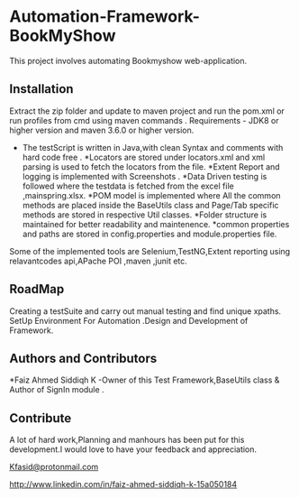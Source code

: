 # Automation-Framework-BookMyShow
This project involves automating  Bookmyshow web-application.

## Installation

Extract the zip folder and update to maven project and run the pom.xml or run profiles from cmd using maven commands . Requirements - JDK8 or higher version and maven 3.6.0 or higher version.



* The testScript is written in Java,with clean Syntax and comments with hard code free . *Locators are stored under locators.xml and xml parsing is used to fetch the locators from the file. *Extent Report and logging is implemented with Screenshots . *Data Driven testing is followed where the testdata is fetched from the excel file ,mainspring.xlsx. *POM model is implemented where All the common methods are placed inside the BaseUtils class and Page/Tab specific methods are stored in respective Util classes. *Folder structure is maintained for better readability and maintenence. *common properties and paths are stored in config.properties and module.properties file.

Some of the implemented tools are Selenium,TestNG,Extent reporting using relavantcodes api,APache POI ,maven ,junit etc.

## RoadMap

Creating a testSuite and carry out manual testing and find unique xpaths. SetUp Environment For Automation .Design and Development of Framework.

## Authors and Contributors

*Faiz Ahmed Siddiqh K -Owner of this Test Framework,BaseUtils class & Author of SignIn module . 

## Contribute

A lot of hard work,Planning and manhours has been put for this development.I would love to have your feedback and appreciation.


Kfasid@protonmail.com

 http://www.linkedin.com/in/faiz-ahmed-siddiqh-k-15a050184

